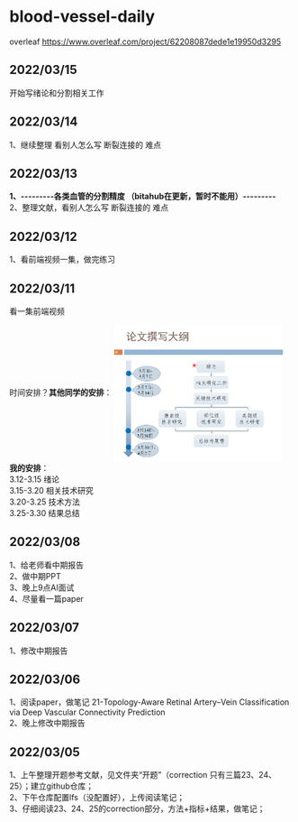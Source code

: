 # blood-vessel-daily
overleaf https://www.overleaf.com/project/62208087dede1e19950d3295 

## 2022/03/15
开始写绪论和分割相关工作

## 2022/03/14
1、继续整理  看别人怎么写 断裂连接的 难点

## 2022/03/13
**1、---------各类血管的分割精度 （bitahub在更新，暂时不能用）---------**  
2、整理文献，看别人怎么写 断裂连接的 难点   

## 2022/03/12
1、看前端视频一集，做完练习  

## 2022/03/11  
看一集前端视频  

时间安排？**其他同学的安排**：
<img src="./source/其他同学的进度安排.png" width = "300" alt="借鉴其他的安排" align=center />  
**我的安排**：  
3.12-3.15 绪论  
3.15-3.20 相关技术研究  
3.20-3.25 技术方法  
3.25-3.30 结果总结  


## 2022/03/08
1、给老师看中期报告  
2、做中期PPT  
3、晚上9点AI面试  
4、尽量看一篇paper

## 2022/03/07
1、修改中期报告  

## 2022/03/06
1、阅读paper，做笔记 21-Topology-Aware Retinal Artery–Vein Classification via Deep Vascular Connectivity Prediction  
2、晚上修改中期报告

## 2022/03/05
1、上午整理开题参考文献，见文件夹“开题”（correction 只有三篇23、24、25）；建立github仓库；  
2、下午仓库配置lfs（没配置好），上传阅读笔记；  
3、仔细阅读23、24、25的correction部分，方法+指标+结果，做笔记；

